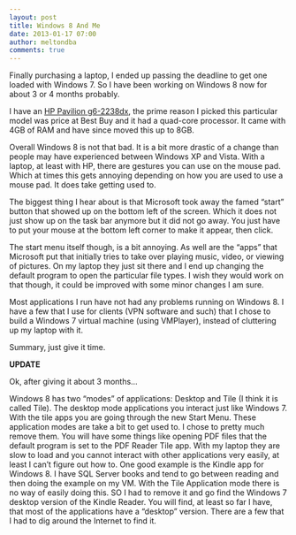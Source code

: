 ```yaml
---
layout: post
title: Windows 8 And Me
date: 2013-01-17 07:00
author: meltondba
comments: true
---
```


<p>Finally purchasing a laptop, I ended up passing the deadline to get one loaded with Windows 7. So I have been working on Windows 8 now for about 3 or 4 months probably. </p> <p>I have an <a href="http://h10025.www1.hp.com/ewfrf/wc/product?product=5316987&amp;lc=en&amp;cc=us&amp;dlc=en&amp;lang=en&amp;cc=us">HP Pavilion g6-2238dx</a>, the prime reason I picked this particular model was price at Best Buy and it had a quad-core processor. It came with 4GB of RAM and have since moved this up to 8GB. </p> <p>Overall Windows 8 is not that bad. It is a bit more drastic of a change than people may have experienced between Windows XP and Vista. With a laptop, at least with HP, there are gestures you can use on the mouse pad. Which at times this gets annoying depending on how you are used to use a mouse pad. It does take getting used to.</p> <p>The biggest thing I hear about is that Microsoft took away the famed “start” button that showed up on the bottom left of the screen. Which it does not just show up on the task bar anymore but it did not go away. You just have to put your mouse at the bottom left corner to make it appear, then click.</p> 

<p>The start menu itself though, is a bit annoying. As well are the “apps” that Microsoft put that initially tries to take over playing music, video, or viewing of pictures. On my laptop they just sit there and I end up changing the default program to open the particular file types. I wish they would work on that though, it could be improved with some minor changes I am sure.</p> <p>Most applications I run have not had any problems running on Windows 8. I have a few that I use for clients (VPN software and such) that I chose to build a Windows 7 virtual machine (using VMPlayer), instead of cluttering up my laptop with it.</p> <p>Summary, just give it time.</p> <p><strong>UPDATE</strong></p> <p>Ok, after giving it about 3 months…</p> <p>Windows 8 has two “modes” of applications: Desktop and Tile (I think it is called Tile). The desktop mode applications you interact just like Windows 7. With the tile apps you are going through the new Start Menu. These application modes are take a bit to get used to. I chose to pretty much remove them. You will have some things like opening PDF files that the default program is set to the PDF Reader Tile app. With my laptop they are slow to load and you cannot interact with other applications very easily, at least I can’t figure out how to. One good example is the Kindle app for Windows 8. I have SQL Server books and tend to go between reading and then doing the example on my VM. With the Tile Application mode there is no way of easily doing this. SO I had to remove it and go find the Windows 7 desktop version of the Kindle Reader. You will find, at least so far I have, that most of the applications have a “desktop” version. There are a few that I had to dig around the Internet to find it.</p>
